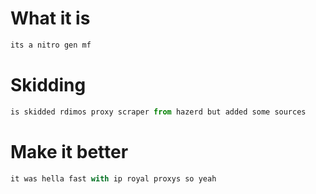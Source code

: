 # What it is 
```js
its a nitro gen mf
```

# Skidding
```js
is skidded rdimos proxy scraper from hazerd but added some sources
```

# Make it better
```js
it was hella fast with ip royal proxys so yeah
```
